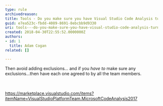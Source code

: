 ```yaml
---
type: rule
archivedreason: 
title: Tools - Do you make sure you have Visual Studio Code Analysis turned on?
guid: e7ea523c-fbdd-4089-8691-8ebcbb9d9330
uri: tools---do-you-make-sure-you-have-visual-studio-code-analysis-turned-on
created: 2018-04-30T22:55:52.0000000Z
authors:
- id: 1
  title: Adam Cogan
related: []

---
```



Then avoid adding exclusions… and if you *have to* make sure any exclusions…then have each one agreed to by all the team members.<br>
<br><excerpt class='endintro'></excerpt><br>
<p>​<a href="https&#58;//marketplace.visualstudio.com/items?itemName=VisualStudioPlatformTeam.MicrosoftCodeAnalysis2017">https&#58;//marketplace.visualstudio.com/items?itemName=VisualStudioPlatformTeam.MicrosoftCodeAnalysis2017</a>​<br></p>


